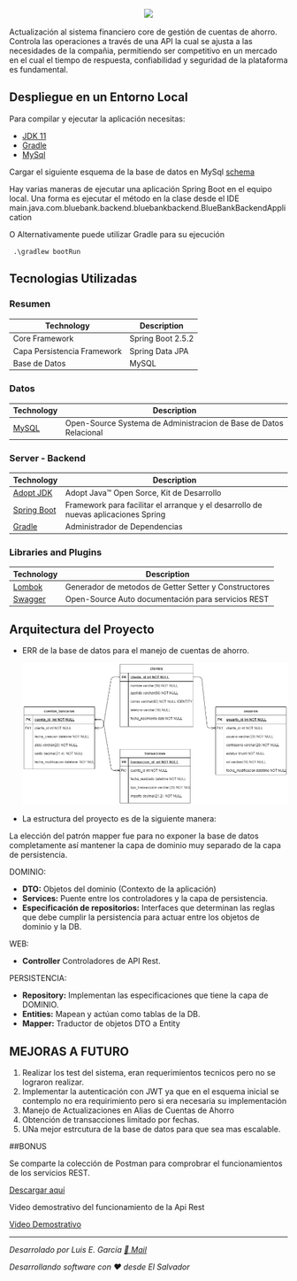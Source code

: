 <p align="center"><img src="https://www.bluebankinternational.com/wp-content/uploads/2018/01/bluebank-logo-1.png" width="400"></p>

Actualización al sistema financiero core de gestión de cuentas de ahorro. Controla las operaciones a través de una API la cual se ajusta a las necesidades de la compañia, permitiendo ser competitivo en un mercado en el cual el tiempo de respuesta, confiabilidad y seguridad de la plataforma es fundamental.

## Despliegue en un Entorno Local

Para compilar y ejecutar la aplicación necesitas:

- [JDK 11](https://github.com/AdoptOpenJDK/openjdk11-binaries/releases/download/jdk-11.0.11%2B9/OpenJDK11U-jdk_x64_windows_hotspot_11.0.11_9.msi)
- [Gradle](https://gradle.org/next-steps/?version=7.1.1&format=bin)
- [MySql](https://dev.mysql.com/downloads/mysql/)

Cargar el siguiente esquema de la base de datos en MySql [schema](/assets/schema_blue_bank_v1.sql)

Hay varias maneras de ejecutar una aplicación Spring Boot en el equipo local. Una forma es ejecutar el método en la clase desde el IDE main.java.com.bluebank.backend.bluebankbackend.BlueBankBackendApplication

O Alternativamente puede utilizar Gradle para su ejecución 

```shell
 .\gradlew bootRun 
``` 

## Tecnologias Utilizadas

### Resumen

|Technology                     |Description         |
|-------------------------------|--------------------|
|Core Framework                 |Spring Boot 2.5.2   |
|Capa Persistencia Framework    |Spring Data JPA     |
|Base de Datos                  |MySQL               |

### Datos

|                 Technology                                               |                              Description                        |
|--------------------------------------------------------------------------|-----------------------------------------------------------------|
|<a href="https://www.mysql.com/">MySQL</a>                                |Open-Source Systema de Administracion de Base de Datos Relacional|

### Server - Backend

|                                            Technology                                               |                              Description                                          |
|-----------------------------------------------------------------------------------------------------|-----------------------------------------------------------------------------------|
|<a href="https://adoptopenjdk.net/">Adopt JDK</a>                                                    |Adopt Java™ Open Sorce, Kit de Desarrollo                                          |
|<a href="https://spring.io/projects/spring-boot">Spring Boot</a>                                     |Framework para facilitar el arranque y el desarrollo de nuevas aplicaciones Spring |
|<a href="https://gradle.org/">Gradle</a>                                                             |Administrador de Dependencias                                                      |


###  Libraries and Plugins

|                                      Technology                                               |                              Description                                                                                                                      |
|-----------------------------------------------------------------------------------------------|---------------------------------------------------------|
|<a href="https://projectlombok.org/">Lombok</a>                                                |Generador de metodos de Getter Setter y Constructores    |
|<a href="https://swagger.io/">Swagger</a>                                                      |Open-Source Auto documentación para servicios REST       |


## Arquitectura del Proyecto

* ERR de la base de datos para el manejo de cuentas de ahorro.
  
  [![EER Diagram](assets/ERR-bank-account.png)](assets/ERR-bank-account.png)



* La estructura del proyecto es de la siguiente manera:

La elección del patrón mapper fue para no exponer la base de datos completamente así mantener la capa de dominio muy separado de la capa de persistencia.
  
DOMINIO:

- <b>DTO:</b> Objetos del dominio (Contexto de la aplicación)
- <b>Services:</b> Puente entre los controladores y la capa de persistencia.
- <b>Especificación de repositorios:</b> Interfaces que determinan las reglas que debe cumplir la persistencia para actuar entre los objetos de dominio y la DB.

WEB:

- <b>Controller</b>  Controladores de API Rest.

 PERSISTENCIA:

- <b>Repository:</b> Implementan las especificaciones que tiene la capa de DOMINIO.
- <b>Entities:</b> Mapean y actúan como tablas de la DB.
- <b>Mapper:</b> Traductor de objetos DTO a Entity

## MEJORAS A FUTURO

 1. Realizar los test del sistema, eran requerimientos tecnicos pero no se lograron realizar.
 2. Implementar la autenticación con JWT ya que en el esquema inicial se contemplo no era requirimiento pero si era necesaria su implementación
 3. Manejo de Actualizaciones en Alias de Cuentas de Ahorro
 4. Obtención de transacciones limitado por fechas.
 5. UNa mejor estrcutura de la base de datos para que sea mas escalable.

##BONUS 

Se comparte la colección de Postman para comprobrar el funcionamientos de los servicios REST.

[Descargar aquí](/assets/BlueBank%20Backend.postman_collection.json)

Video demostrativo del funcionamiento de la Api Rest 

[Video Demostrativo](https://youtu.be/13eU7ItJmsY)

----- 

*Desarrolado por Luis E. García <a href="mailto:elcorreoquequieres@correo.com">📧 Mail</a>*

*Desarrollando software con ♥ desde El Salvador*
